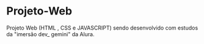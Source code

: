 # Projeto-Web
 Projeto Web (HTML , CSS e JAVASCRIPT) sendo desenvolvido com estudos da "imersão dev_ gemini" da Alura.
